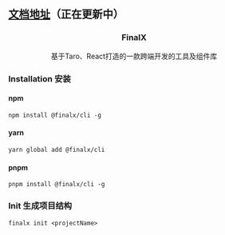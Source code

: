 ## [文档地址](https://finalx-doc.vercel.app)（正在更新中）

<h3 align="center">
  FinalX
</h3>

<p align="center">
基于Taro、React打造的一款跨端开发的工具及组件库
</p>

### Installation 安装

#### npm

```shell
npm install @finalx/cli -g
```

#### yarn

```shell
yarn global add @finalx/cli
```

#### pnpm

```shell
pnpm install @finalx/cli -g
```

### Init 生成项目结构

```shell
finalx init <projectName>
```
